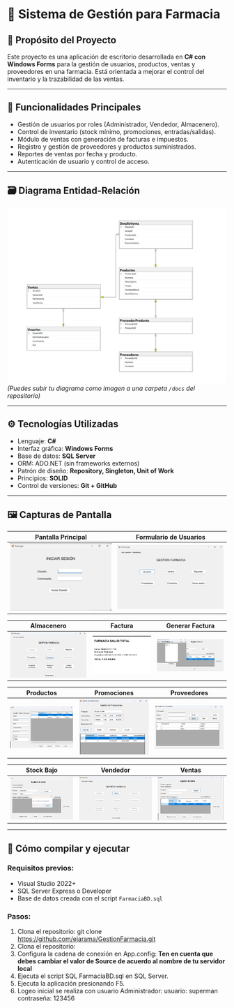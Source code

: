 # 🎯 Sistema de Gestión para Farmacia

## 📌 Propósito del Proyecto

Este proyecto es una aplicación de escritorio desarrollada en **C# con Windows Forms** para la gestión de usuarios, productos, ventas y proveedores en una farmacia. Está orientada a mejorar el control del inventario y la trazabilidad de las ventas.

---

## 🧩 Funcionalidades Principales 

- Gestión de usuarios por roles (Administrador, Vendedor, Almacenero).
- Control de inventario (stock mínimo, promociones, entradas/salidas).
- Módulo de ventas con generación de facturas e impuestos.
- Registro y gestión de proveedores y productos suministrados.
- Reportes de ventas por fecha y producto.
- Autenticación de usuario y control de acceso.

---

## 🗃 Diagrama Entidad-Relación

![Diagrama ER](./docs/diagramaER.png)  
*(Puedes subir tu diagrama como imagen a una carpeta `/docs` del repositorio)*

---

## ⚙️ Tecnologías Utilizadas

- Lenguaje: **C#**
- Interfaz gráfica: **Windows Forms**
- Base de datos: **SQL Server**
- ORM: ADO.NET (sin frameworks externos)
- Patrón de diseño: **Repository, Singleton, Unit of Work**
- Principios: **SOLID**
- Control de versiones: **Git + GitHub**

---

## 🖼️ Capturas de Pantalla

| Pantalla Principal | Formulario de Usuarios |
|--------------------|------------------------|
| ![Principal](./docs/captura1.png) | ![Usuarios](./docs/captura2.png) |

| Almacenero | Factura | Generar Factura |
|------------|---------|------------------|
| ![](./docs/Almacenero.png) | ![](./docs/Factura.png) | ![](./docs/GenerarFaqctura.png) |

| Productos | Promociones | Proveedores |
|-----------|-------------|-------------|
| ![](./docs/Productos.png) | ![](./docs/Promociones.png) | ![](./docs/Proveedores.png) |

| Stock Bajo | Vendedor | Ventas |
|------------|----------|--------|
| ![](./docs/StockBajo.png) | ![](./docs/Vendedor.png) | ![](./docs/Ventas.png) |

---

## 🚀 Cómo compilar y ejecutar

### Requisitos previos:
- Visual Studio 2022+
- SQL Server Express o Developer
- Base de datos creada con el script `FarmaciaBD.sql`

### Pasos:
1. Clona el repositorio:  git clone https://github.com/ejarama/GestionFarmacia.git
2. Clona el repositorio:
3. Configura la cadena de conexión en App.config: **Ten en cuenta que debes cambiar el valor de Source de acuerdo al nombre de tu servidor local**
    <connectionStrings>
		<add name="ConexionBD"
			 connectionString="Data Source=desktop-nbmes14\ejaramillo;Initial Catalog=FarmaciaDB;User ID=usr_far;Password=Segura123!;"
			 providerName="System.Data.SqlClient" />
	</connectionStrings>
4. Ejecuta el script SQL FarmaciaBD.sql en SQL Server.
5. Ejecuta la aplicación presionando F5.
6. Logeo inicial se realiza con usuario Administrador:
    usuario: superman
    contraseña: 123456

